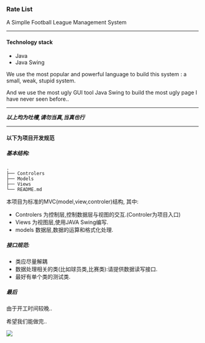 ### Rate List

A Simplle Football League Management System

---
#### Technology stack

- Java
- Java Swing

We use the most popular and powerful language to build this system : a small, weak, stupid system.

And we use the most ugly GUI tool Java Swing to build the most ugly page I have never seen before..

---

_**以上均为吐槽,请勿当真,当真也行**_

---

#### 以下为项目开发规范

##### 基本结构:
```$xslt
.
├── Controlers
├── Models
├── Views
└── README.md

```
本项目为标准的MVC(model,view,controler)结构,
其中: 
 - Controlers 为控制层,控制数据层与视图的交互.(Controler为项目入口)
 - Views 为视图层,使用JAVA Swing编写.
 - models 数据层,数据的运算和格式化处理.
 
 ##### 接口规范:
 
 - 类应尽量解耦
 - 数据处理相关的类(比如球员类,比赛类):请提供数据读写接口.
 - 最好有单个类的测试类.
 
 ##### 最后
 由于开工时间较晚..
 
 希望我们能做完..
 
 ![](http://119.29.235.55/wp-content/uploads/2018/05/6af89bc8gw1f8nst8upsyj205k05kt8u.jpg)